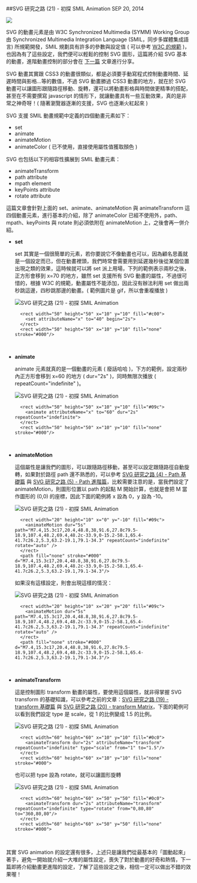 <!-- @@master  = ../../_layout.html-->

<!-- @@block  =  jsBottom-->

<include src="../../_articles-js.html"></include>

<!-- @@close-->

<!-- @@block  =  css-->

<include src="../../_articles-css.html"></include>

<!-- @@close-->

<!-- @@block  =  articles-social-->

<include src="../../_articles-social.html"></include>

<!-- @@close-->

<!-- @@block  =  articles-footer-->

<include src="../../_articles.html"></include>

<!-- @@close-->

<!-- @@block  =  meta-->

<meta property="article:published_time" content="2014-09-21T20:55:00+01:00">

<meta name="keywords" content="svg,smil,animation,動畫,transform,scale,rotate">

<meta name="description" content="SVG 動畫其實跟 CSS3 的動畫很類似，都是必須要手動寫程式控制動畫時間、延遲時間與影格...等的數值，不過 SVG 動畫勝過 CSS3 動畫的地方，就在於 SVG 動畫可以讓圖形跟隨路徑移動、旋轉，還可以將動畫影格與時間做更精準的搭配！">

<meta itemprop="name" content="SVG 研究之路 (21) - 初探 SMIL Animation - OXXO.STUDIO">

<meta itemprop="image" content="http://www.oxxostudio.tw/img/articles/201409/20140921_1_01.jpg">

<meta itemprop="description" content="SVG 動畫其實跟 CSS3 的動畫很類似，都是必須要手動寫程式控制動畫時間、延遲時間與影格...等的數值，不過 SVG 動畫勝過 CSS3 動畫的地方，就在於 SVG 動畫可以讓圖形跟隨路徑移動、旋轉，還可以將動畫影格與時間做更精準的搭配！">

<meta property="og:title" content="SVG 研究之路 (21) - 初探 SMIL Animation - OXXO.STUDIO">

<meta property="og:url" content="http://www.oxxostudio.tw/articles/201409/svg-21-smil-animation.html">

<meta property="og:image" content="http://www.oxxostudio.tw/img/articles/201409/20140921_1_01.jpg">

<meta property="og:description" content="SVG 動畫其實跟 CSS3 的動畫很類似，都是必須要手動寫程式控制動畫時間、延遲時間與影格...等的數值，不過 SVG 動畫勝過 CSS3 動畫的地方，就在於 SVG 動畫可以讓圖形跟隨路徑移動、旋轉，還可以將動畫影格與時間做更精準的搭配！">

<title>SVG 研究之路 (21) - 初探 SMIL Animation  - OXXO.STUDIO</title> 

<!-- @@close-->

<!-- @@block  =  articles-content--> 

##SVG 研究之路 (21) - 初探 SMIL Animation  <span class="article-date" tag="web">SEP 20, 2014</span>

<img src="/img/articles/201409/20140921_1_01.jpg" class="preview-img">

SVG 的動畫元素是由 W3C Synchronized Multimedia (SYMM) Working Group 由 Synchronized Multimedia Integration Language (SMIL，同步多媒體集成語言) 所規範開發，SMIL 規劃具有許多的參數與設定值 ( 可以參考 [W3C 的規範](http://www.w3.org/TR/SVG/animate.html) )，也因為有了這些設定，我們便可以輕鬆的控制 SVG 圖形，這篇將介紹 SVG 基本的動畫，進階動畫控制的部分會在 [下一篇](http://www.oxxostudio.tw/articles/201409/svg-22-smil-animation-2.html) 文章進行分享。

SVG 動畫其實跟 CSS3 的動畫很類似，都是必須要手動寫程式控制動畫時間、延遲時間與影格...等的數值，不過 SVG 動畫勝過 CSS3 動畫的地方，就在於 SVG 動畫可以讓圖形跟隨路徑移動、旋轉，還可以將動畫影格與時間做更精準的搭配，甚至在不需要撰寫 javascript 的情形下，就讓動畫具有一些互動效果，真的是非常之神奇呀！( 隨著瀏覽器逐漸的支援，SVG 也逐漸火紅起來 )

SVG 支援 SMIL 動畫規範中定義的四個動畫元素如下：

- set
- animate
- animateMotion
- animateColor ( 已不使用，直接使用屬性值獲取顏色 )

SVG 也包括以下的相容性擴展到 SMIL 動畫元素：

- animateTransform
- path attribute
- mpath element
- keyPoints attribute
- rotate attribute

這篇文章會針對上面的 set、animate、animateMotion 與 animateTransform 這四個動畫元素，進行基本的介紹，除了 animateColor 已經不使用外，path、mpath、keyPoints 與 rotate 則必須依附在 animateMotion 上，之後會再一併介紹。

- **set**

	set 其實是一個很簡單的元素，若你要說它不像動畫也可以，因為顧名思義就是一個設定而已，但在動畫裡頭，我們時常會需要用到延遲幾秒後從某個位置出現之類的效果，這時候就可以將 set 派上用場，下列的範例表示兩秒之後，正方形會移到 x=70 的地方，雖然 set 支援所有 SVG 動畫的屬性，不過很可惜的，根據 W3C 的規範，動畫屬性不能添加，因此沒有辦法利用 set 做出兩秒跳這邊，四秒跳那邊的動畫。( 範例圖片是 gif，所以會重複播放 )

	![SVG 研究之路 (21) - 初探 SMIL Animation](/img/articles/201409/20140921_1_02.gif)

		<rect width="50" height="50" x="10" y="10" fill="#c00">
		  <set attributeName="x" to="40" begin="2s">
		</rect>
		<rect width="50" height="50" x="10" y="10" fill="none" stroke="#000"/>

<br/>

- **animate**

	animate 元素就真的是一個動畫的元素 ( 廢話哈哈 )，下方的範例，設定兩秒內正方形會移到 x=60 的地方 ( dur="2s" )，同時無限次播放 ( repeatCount="indefinite" )。

	![SVG 研究之路 (21) - 初探 SMIL Animation](/img/articles/201409/20140921_1_03.gif)

		<rect width="50" height="50" x="10" y="10" fill="#09c">
		  <animate attributeName="x" to="60" dur="2s" repeatCount="indefinite"> 
		</rect>
		<rect width="50" height="50" x="10" y="10" fill="none" stroke="#000"/>

<br/>

- **animateMotion**

	這個屬性是讓我們的圖形，可以跟隨路徑移動，甚至可以設定跟隨路徑自動旋轉，如果對於路徑 path 還不熟悉的，可以參考 [SVG 研究之路 (4) - Path 基礎篇](http://www.oxxostudio.tw/articles/201406/svg-04-path-1.html) 與 [SVG 研究之路 (5) - Path 進階篇](http://www.oxxostudio.tw/articles/201406/svg-05-path-2.html)，比較需要注意的是，當我們設定了 animateMotion，則圖形位置以 path 的起點 M 開始計算，也就是會把 M 當作圖形的 (0,0) 的座標，因此下面的範例將 x 設為 0，y 設為 -10。

	![SVG 研究之路 (21) - 初探 SMIL Animation](/img/articles/201409/20140921_1_04.gif)

		<rect width="20" height="10" x="0" y="-10" fill="#09c">
		  <animateMotion dur="5s" path="M7.4,15.3c17,20.4,48.8,38,91.6,27.8c79.5-18.9,107.4,48.2,69.4,48.2c-33.9,0-15.2-58.1,65.4-41.7c26.2,5.3,63.2-19.1,79.1-34.3" repeatCount="indefinite" rotate="auto" /> 
		</rect>
		<path fill="none" stroke="#000" d="M7.4,15.3c17,20.4,48.8,38,91.6,27.8c79.5-18.9,107.4,48.2,69.4,48.2c-33.9,0-15.2-58.1,65.4-41.7c26.2,5.3,63.2-19.1,79.1-34.3"/>

	如果沒有這樣設定，則會出現這樣的情況：

	![SVG 研究之路 (21) - 初探 SMIL Animation](/img/articles/201409/20140921_1_05.gif)

		<rect width="20" height="10" x="20" y="20" fill="#09c">
		  <animateMotion dur="5s" path="M7.4,15.3c17,20.4,48.8,38,91.6,27.8c79.5-18.9,107.4,48.2,69.4,48.2c-33.9,0-15.2-58.1,65.4-41.7c26.2,5.3,63.2-19.1,79.1-34.3" repeatCount="indefinite" rotate="auto" /> 
		</rect>
		<path fill="none" stroke="#000" d="M7.4,15.3c17,20.4,48.8,38,91.6,27.8c79.5-18.9,107.4,48.2,69.4,48.2c-33.9,0-15.2-58.1,65.4-41.7c26.2,5.3,63.2-19.1,79.1-34.3"/>

<br/>

- **animateTransform**
	
	這是控制圖形 transform 動畫的屬性，要使用這個屬性，就非得掌握 SVG transform 的基礎知識，可以參考之前的文章：[SVG 研究之路 (19) - transform 基礎篇](http://www.oxxostudio.tw/articles/201409/svg-19-transform.html) 與 [SVG 研究之路 (20) - transform Matrix](http://www.oxxostudio.tw/articles/201409/svg-20-transform-matrix.html)，下面的範例可以看到我們設定 type 是 scale，從 1 的比例變成 1.5 的比例。

	![SVG 研究之路 (21) - 初探 SMIL Animation](/img/articles/201409/20140921_1_06.gif)

		<rect width="60" height="60" x="10" y="10" fill="#0c0">
		  <animateTransform dur="2s" attributeName="transform" repeatCount="indefinite" type="scale" from="1" to="1.5"/> 
		</rect>
		<rect width="60" height="60" x="10" y="10" fill="none" stroke="#000">

	也可以把 type 設為 rotate，就可以讓圖形旋轉

	![SVG 研究之路 (21) - 初探 SMIL Animation](/img/articles/201409/20140921_1_07.gif)

		<rect width="60" height="60" x="50" y="50" fill="#0c0">
		  <animateTransform dur="2s" attributeName="transform" repeatCount="indefinite" type="rotate" from="0,80,80" to="360,80,80"/> 
		</rect>
		<rect width="60" height="60" x="50" y="50" fill="none" stroke="#000">

<br/>

其實 SVG animation 的設定還有很多，上述只是讓我們從最基本的「圖動起來」著手，避免一開始就介紹一大堆的屬性設定，喪失了對於動畫的好奇和熱情，下一篇即將介紹動畫更進階的設定，了解了這些設定之後，相信一定可以做出不錯的效果喔！

<!-- @@close-->
